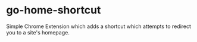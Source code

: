 # go-home-shortcut

Simple Chrome Extension which adds a shortcut which attempts to redirect you to a site's homepage.